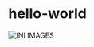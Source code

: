# hello-world

![INI IMAGES](https://1.bp.blogspot.com/-mTQnNIeOTrg/VpN-u_AOK_I/AAAAAAAABvA/aDpICFiSe8s/s1600/malino.jpg)
